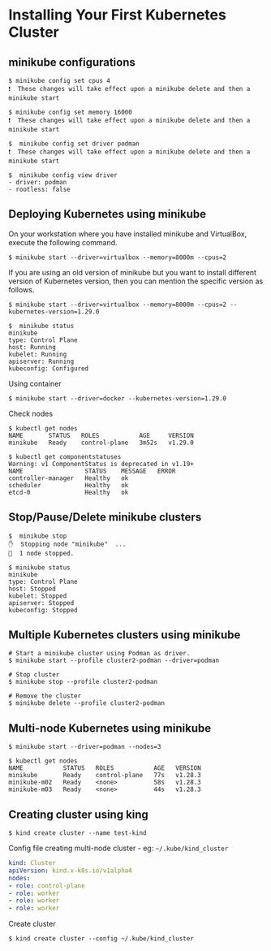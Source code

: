 # Installing Your First Kubernetes Cluster

## minikube configurations

```shell
$ minikube config set cpus 4 
❗  These changes will take effect upon a minikube delete and then a minikube start 

$ minikube config set memory 16000 
❗  These changes will take effect upon a minikube delete and then a minikube start 

$  minikube config set driver podman 
❗  These changes will take effect upon a minikube delete and then a minikube start 

$  minikube config view driver  
- driver: podman 
- rootless: false 
```

## Deploying Kubernetes using minikube

On your workstation where you have installed minikube and VirtualBox, execute the following command. 

```shell
$ minikube start --driver=virtualbox --memory=8000m --cpus=2 
```

If you are using an old version of minikube but you want to install different version of Kubernetes version, then you can mention the specific version as follows. 

```shell
$ minikube start --driver=virtualbox --memory=8000m --cpus=2 --kubernetes-version=1.29.0 
```

```shell
$  minikube status 
minikube 
type: Control Plane 
host: Running 
kubelet: Running 
apiserver: Running 
kubeconfig: Configured 
```

Using container

```shell
$ minikube start --driver=docker --kubernetes-version=1.29.0 
```

Check nodes

```shell
$ kubectl get nodes 
NAME       STATUS   ROLES           AGE     VERSION 
minikube   Ready    control-plane   3m52s   v1.29.0 
```

```shell
$ kubectl get componentstatuses 
Warning: v1 ComponentStatus is deprecated in v1.19+
NAME                 STATUS    MESSAGE   ERROR
controller-manager   Healthy   ok        
scheduler            Healthy   ok        
etcd-0               Healthy   ok  
```

## Stop/Pause/Delete minikube clusters

```shell
$  minikube stop
✋  Stopping node "minikube"  ...
🛑  1 node stopped.

$ minikube status
minikube
type: Control Plane
host: Stopped
kubelet: Stopped
apiserver: Stopped
kubeconfig: Stopped

```


## Multiple Kubernetes clusters using minikube

```shell
# Start a minikube cluster using Podman as driver.
$ minikube start --profile cluster2-podman --driver=podman

# Stop cluster
$ minikube stop --profile cluster2-podman

# Remove the cluster
$ minikube delete --profile cluster2-podman
```

## Multi-node Kubernetes using minikube

```shell
$ minikube start --driver=podman --nodes=3

$ kubectl get nodes
NAME           STATUS   ROLES           AGE   VERSION
minikube       Ready    control-plane   77s   v1.28.3
minikube-m02   Ready    <none>          58s   v1.28.3
minikube-m03   Ready    <none>          44s   v1.28.3
```

## Creating cluster using king

```shell
$ kind create cluster --name test-kind
```

Config file creating multi-node cluster - eg: `~/.kube/kind_cluster `

```yaml
kind: Cluster
apiVersion: kind.x-k8s.io/v1alpha4
nodes:
- role: control-plane
- role: worker
- role: worker
- role: worker 
```

Create cluster

```shell
$ kind create cluster --config ~/.kube/kind_cluster 
```